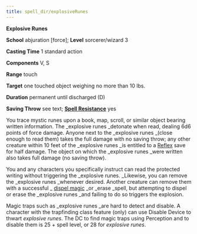 ```yaml
---
title: spell_dir/explosiveRunes
---
```

 **Explosive Runes**

**School** abjuration [force]; **Level** sorcerer/wizard 3

**Casting Time** 1 standard action

**Components** V, S

**Range** touch

**Target** one touched object weighing no more than 10 lbs.

**Duration** permanent until discharged (D)

**Saving Throw** see text; **[Spell Resistance](../glossary#_spell-resistance)** yes

You trace mystic runes upon a book, map, scroll, or similar object bearing written information. The _explosive runes _detonate when read, dealing 6d6 points of force damage. Anyone next to the _explosive runes _(close enough to read them) takes the full damage with no saving throw; any other creature within 10 feet of the _explosive runes _is entitled to a [Reflex](../combat#_reflex) save for half damage. The object on which the _explosive runes _were written also takes full damage (no saving throw).

You and any characters you specifically instruct can read the protected writing without triggering the _explosive runes. _Likewise, you can remove the _explosive runes _whenever desired. Another creature can remove them with a successful _ [dispel magic](dispelMagic#_dispel-magic) _or _erase _spell, but attempting to dispel or erase the _explosive runes _and failing to do so triggers the explosion.

Magic traps such as _explosive runes _are hard to detect and disable. A character with the trapfinding class feature (only) can use Disable Device to thwart _explosive runes_. The DC to find magic traps using Perception and to disable them is 25 + spell level, or 28 for _explosive runes_.

